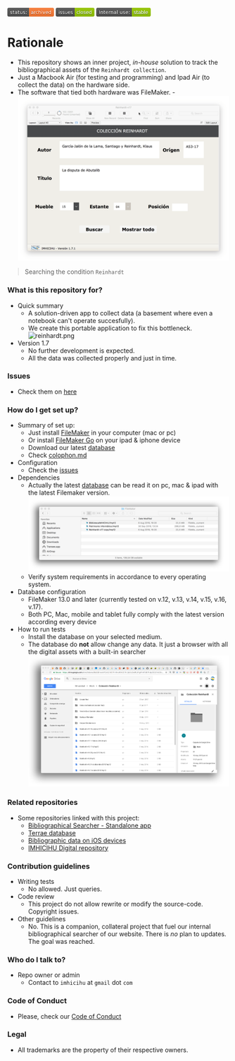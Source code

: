![closed-wip](images/3278295154-status_archived.png)
![Bitbucket issues](images/1555006384-issues_closed.png)
![internal-wip](images/3847436881-internal_use_stable.png)

# Rationale #

* This repository shows an inner project, _in-house_ solution to track the bibliographical assets of the `Reinhardt collection`. 
* Just a Macbook Air (for testing and programming) and Ipad Air (to collect the data) on the hardware side. 
* The software that tied both hardware was FileMaker.
-![reinhardt.gif](images/962695588-2019-05-10%2013.49.19.gif)
> Searching the condition `Reinhardt`

### What is this repository for? ###

* Quick summary
     - A solution-driven app to collect data (a basement where even a notebook can't operate succesfully). 
     - We create this portable application to fix this bottleneck.    
     ![reinhardt.png](https://bitbucket.org/repo/ekyaeEE/images/2879011349-reinhardt.png)
* Version 1.7 
     - No further development is expected. 
     - All the data was collected properly and just in time.
     
### Issues ###

* Check them on [here](https://bitbucket.org/imhicihu/database-on-mobile-device/issues)

### How do I get set up? ###

* Summary of set up: 
     - Just install [FileMaker](http://www.filemaker.com/es/products/) in your computer (mac or pc)
     - Or install [FileMaker Go](https://itunes.apple.com/ar/developer/filemaker-inc/id314638464?mt=8) on your ipad & iphone device
     - Download our latest [database](/downloads)
     - Check [colophon.md](colophon.md)
* Configuration
     - Check the [issues](https://bitbucket.org/imhicihu/database-on-mobile-device/issues?status=new&status=open)
* Dependencies
     - Actually the latest [database](/downloads) can be read it on pc, mac & ipad with the latest Filemaker version. 
     ![databases.png](images/3071523766-databases.png)
     - Verify system requirements in accordance to every operating system.
* Database configuration
     - FileMaker 13.0 and later (currently tested on v.12, v.13, v.14, v.15, v.16, v.17). 
     - Both PC, Mac, mobile and tablet fully comply with the latest version according every device
* How to run tests
     - Install the database on your selected medium. 
     - The database do **not** allow change any data. It just a browser with all the digital assets with a built-in searcher
![reinhardt.png](images/3588203088-reinhardt.png)

### Related repositories ###

* Some repositories linked with this project:
     - [Bibliographical Searcher - Standalone app](https://bitbucket.org/imhicihu/bibliographical-searcher-stand-alone-app/)
     - [Terrae database](https://bitbucket.org/imhicihu/terrae-database/src/master/)
     - [Bibliographic data on iOS devices](https://bitbucket.org/imhicihu/bibliographic-data-on-ios-devices/)
     - [IMHICIHU Digital repository](https://bitbucket.org/digital_repository/imhicihu-digital-repository/)

### Contribution guidelines ###

* Writing tests
     - No allowed. Just queries.
* Code review
     - This project do not allow rewrite or modify the source-code. Copyright issues.
* Other guidelines
     - No. This is a companion, collateral project that fuel our internal bibliographical searcher of our website. There is _no_ plan to updates. The goal was reached.

### Who do I talk to? ###

* Repo owner or admin
     - Contact to `imhicihu` at `gmail` dot `com`

### Code of Conduct

* Please, check our [Code of Conduct](https://bitbucket.org/imhicihu/database-on-mobile-device/src/master/code_of_conduct.md)

### Legal ###

* All trademarks are the property of their respective owners.